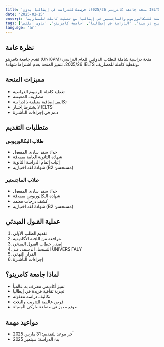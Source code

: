 ```yaml
---
title: 'منحة جامعة كامرينو 2025/26: فرصتك للدراسة في إيطاليا بدون IELTS'
date: '2025-02-15'
excerpt: 'منحة دراسية شاملة للبكالوريوس والماجستير في إيطاليا مع تغطية كاملة للمصاريف'
tags: ['منح دراسية', 'الدراسة في إيطاليا', 'جامعة كامرينو', 'بدون ايلتس']
language: 'ar'
---
```


## نظرة عامة
تقدم جامعة كامرينو (UNICAM) منحة دراسية شاملة للطلاب الدوليين للعام الدراسي 2025/26. تتميز المنحة بعدم اشتراط شهادة IELTS وتغطية كاملة للمصاريف.

## مميزات المنحة
* تغطية كاملة للرسوم الدراسية
* مصاريف المعيشة
* تكاليف إضافية متعلقة بالدراسة
* لا يشترط اختبار IELTS
* دعم في إجراءات التأشيرة

## متطلبات التقديم

### طلاب البكالوريوس
* جواز سفر ساري المفعول
* شهادة الثانوية العامة مصدقة
* إثبات إتمام الدراسة الثانوية
* شهادة لغة اختيارية (B2 مستحسن)

### طلاب الماجستير
* جواز سفر ساري المفعول
* شهادة البكالوريوس مصدقة
* كشف درجات معتمد
* شهادة لغة اختيارية (B2 مستحسن)

## عملية القبول المبدئي
1. تقديم الطلب الأولي
2. مراجعة من اللجنة الأكاديمية
3. إصدار خطاب القبول المبدئي
4. التسجيل الرسمي عبر UNIVERSITALY
5. القرار النهائي
6. إجراءات التأشيرة

## لماذا جامعة كامرينو؟
* تميز أكاديمي معترف به عالمياً
* تجربة ثقافية فريدة في إيطاليا
* تكاليف دراسة معقولة
* فرص عالمية للتدريب والبحث
* موقع مميز في منطقة ماركي الجميلة

## مواعيد مهمة
* آخر موعد للتقديم: 31 مارس 2025
* بدء الدراسة: سبتمبر 2025



